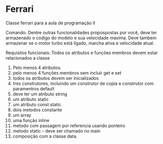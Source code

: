Ferrari
=======

Classe ferrari para a aula de programação II

Comando:
Dentre outras funcionalidades propospostas por você, deve ter armazenado o codigo do modelo e sua velocidade maxima. Deve tambem armazenar se o motor turbo está ligado, marcha ativa e velocidade atual.

Requisitos funcionais:
Todos os atributos e funções membros devem estar relacionados a classe
1. Pelo menos 4 atributos.
2. pelo menos 4 funções membros sem incluir get e set
3. todos os atributos devem ser inicializados
4. tres construtores, incluindo um construtor de copia e construtor com paramentros default
5. deve ter um atributo string
6. um atributo static
7. um atributo const static
8. dois metodos constante
9. um array
10. uma função inline
11. metodo com passagem por referencia usando ponteiro
12. metodo static - deve ser chamado no main
13. composição com a classe data.
